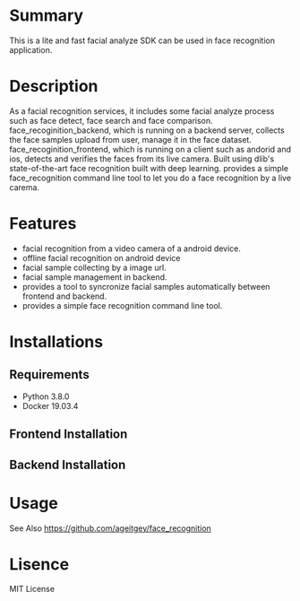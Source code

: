 # Summary
This is a lite and fast facial analyze SDK can be used in face recognition application.  

# Description
As a facial recognition services, it includes some facial analyze process such as face detect, face search and face comparison. face_recoginition_backend, which is running on a backend server, collects the face samples upload from user, manage it in the face dataset. face_recoginition_frontend, which is running on a client such as andorid and ios, detects and verifies the faces from its live camera. 
Built using dlib's state-of-the-art face recognition built with deep learning. 
provides a simple face_recognition command line tool to let you do a face recognition by a live carema.

# Features
* facial recognition from a video camera of a android device.
* offline facial recognition on android device
* facial sample collecting by a image url.
* facial sample management in backend.
* provides a tool to syncronize facial samples automatically between frontend and backend.
* provides a simple face recognition command line tool.

# Installations

## Requirements
* Python 3.8.0
* Docker 19.03.4

## Frontend Installation

## Backend Installation

# Usage

See Also
https://github.com/ageitgey/face_recognition

# Lisence
MIT License


